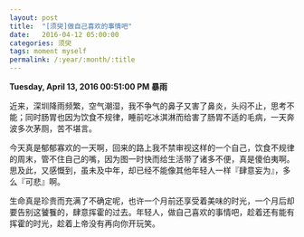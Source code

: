 ```yaml
---
layout: post
title:  "[须臾]做自己喜欢的事情吧"
date:   2016-04-12 05:00:00
categories: 须臾
tags: moment myself
permalink: /:year/:month/:title
---
```


__Tuesday, April 13, 2016 00:51:00 PM 暴雨__

近来，深圳降雨频繁，空气潮湿，我不争气的鼻子又害了鼻炎，头闷不止，思考不能；同时肠胃也因为饮食不规律，睡前吃冰淇淋而给害了肠胃不适的毛病，一天奔波多次茅厕，苦不堪言。

今天真是郁郁寡欢的一天啊，回来的路上我不禁审视这样的一个自己，饮食不规律的周末，管不住自己的嘴，因为图一时快而给生活带了诸多不便，真是傻伯夷啊。思及此，又感慨到，虽未及中年，却已经不能像其他年轻人一样『肆意妄为』，多么『可悲』啊。

生命真是珍贵而充满了不确定呢，也许一个月前还享受着美味的时光，一个月后却要告别这饕餮的，肆意挥霍的过去。年轻人，做自己喜欢的事情吧，趁着还有能有挥霍的时光，趁着上帝没有再向你开玩笑。